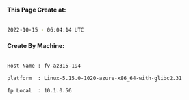 
   
#### This Page Create at:

```bash

2022-10-15 - 06:04:14 UTC

```

#### Create By Machine:

```bash

Host Name : fv-az315-194

platform  : Linux-5.15.0-1020-azure-x86_64-with-glibc2.31

Ip Local  : 10.1.0.56

```


